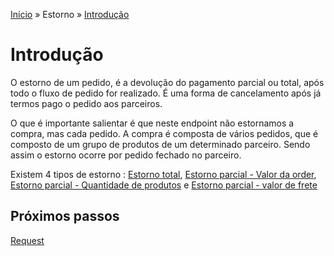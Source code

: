 [Início](/readme.md) &raquo; Estorno &raquo; [Introdução](/purchase/readme.md)
# Introdução
O estorno de um pedido, é a devolução do pagamento parcial ou total, após todo o fluxo de pedido for realizado. É uma forma de cancelamento após já termos pago o pedido aos parceiros.

O que é importante salientar é que neste endpoint não estornamos a compra, mas cada pedido. A compra é composta de vários pedidos, que é composto de um grupo de produtos de um determinado parceiro. Sendo assim o estorno ocorre por pedido fechado no parceiro.

Existem 4 tipos de estorno : [Estorno total](reversal/total), [Estorno parcial - Valor da order](reversal/order-value), [Estorno parcial - Quantidade de produtos](reverval/product-quantity) e [Estorno parcial - valor de frete](shipping-value)


## Próximos passos

[Request](/reversal/request.md)